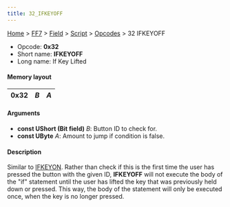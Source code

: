 ```yaml
---
title: 32_IFKEYOFF
---
```


[Home](../../../../Main_Page.md) > [FF7](../../../../FF7.md) > [Field](../../../Field.md) > [Script](../../Script.md) > [Opcodes](../Opcodes.md) > 32 IFKEYOFF

-   Opcode: **0x32**
-   Short name: **IFKEYOFF**
-   Long name: If Key Lifted

#### Memory layout

| 0x32 | *B* | *A* |
|------|-----|-----|

#### Arguments

-   **const UShort (Bit field)** *B*: Button ID to check for.
-   **const UByte** *A*: Amount to jump if condition is false.

#### Description

Similar to [IFKEYON](31_IFKEYON.md). Rather than check if this is the first time the user has pressed the button with the given ID, **IFKEYOFF** will not execute the body of the "if" statement until the user has lifted the key that was previously held down or pressed. This way, the body of the statement will only be executed once, when the key is no longer pressed.

